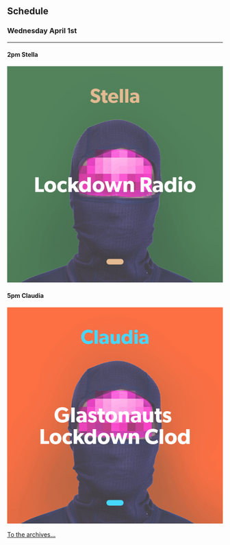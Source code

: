 ## Schedule

### Wednesday April 1st

---
#### 2pm Stella
![alt-text](assets/owner/images/20200401-2pm.jpeg)

#### 5pm Claudia
![alt-text](assets/owner/images/20200401-5pm.jpeg)


[To the archives...](archive.html)

